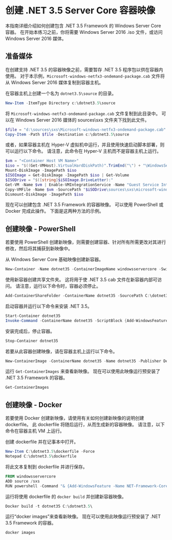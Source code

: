 # 创建 .NET 3.5 Server Core 容器映像

本指南详细介绍如何创建包含 .NET 3.5 Framework 的 Windows Server Core 容器。 在开始本练习之前，你将需要 Windows Server 2016 .iso 文件，或访问 Windows Server 2016 媒体。

## 准备媒体

在创建支持 .NET 3.5 的容器映像之前，需要暂存 .NET 3.5 程序包以供在容器内使用。 对于本示例，`Microsoft-windows-netfx3-ondemand-package.cab` 文件将从 Windows Server 2016 媒体复制到容器主机。

在容器主机上创建一个名为 `dotnet3.5\source` 的目录。

```powershell
New-Item -ItemType Directory c:\dotnet3.5\source
```

将 `Microsoft-windows-netfx3-ondemand-package.cab` 文件复制到此目录中。 可以在 Windows Server 2016 媒体的 sources\sxs 文件夹下找到此文件。

```powershell
$file = "d:\sources\sxs\Microsoft-windows-netfx3-ondemand-package.cab"
Copy-Item -Path $file -Destination c:\dotnet3.5\source
```

或者，如果容器主机在 Hyper-V 虚拟机中运行，并且使用快速启动脚本部署，则可以运行以下命令。 请注意，此命令在 Hyper-V 主机而不是容器主机上运行。

```powershell
$vm = "<Container Host VM Name>"
$iso = "$((Get-VMHost).VirtualHardDiskPath)".TrimEnd("\") + "\WindowsServerTP4.iso"
Mount-DiskImage -ImagePath $iso
$ISOImage = Get-DiskImage -ImagePath $iso | Get-Volume
$ISODrive = "$([string]$iSOImage.DriveLetter):"
Get-VM -Name $vm | Enable-VMIntegrationService -Name "Guest Service Interface"
Copy-VMFile -Name $vm -SourcePath "$iSODrive\sources\sxs\microsoft-windows-netfx3-ondemand-package.cab" -DestinationPath "c:\dotnet3.5\source\microsoft-windows-netfx3-ondemand-package.cab" -FileSource Host -CreateFullPath
Dismount-DiskImage -ImagePath $iso
```

现在可以创建包含 .NET 3.5 Framework 的容器映像。 可以使用 PowerShell 或 Docker 完成此操作。 下面是这两种方法的示例。

## 创建映像 - PowerShell

若要使用 PowerShell 创建新映像，则需要创建容器、针对所有所需更改对其进行修改，然后将其捕获到新映像中。

从 Windows Server Core 基础映像创建新容器。

```powershell
New-Container -Name dotnet35 -ContainerImageName windowsservercore -SwitchName “Virtual Switch”
```

使用新容器创建共享文件夹。 这将用于使 .NET 3.5 cab 文件在新容器内部可访问。 请注意，运行以下命令时，容器必须停止。

```powershell
Add-ContainerShareFolder -ContainerName dotnet35 -SourcePath C:\dotnet3.5\source -DestinationPath c:\sxs
```

启动容器并运行以下命令来安装 .NET 3.5。

```powershell
Start-Container dotnet35
Invoke-Command -ContainerName dotnet35 -ScriptBlock {Add-WindowsFeature -Name NET-Framework-Core -Source c:\sxs} -RunAsAdministrator
```

安装完成后，停止容器。

```powershell
Stop-Container dotnet35
```

若要从此容器创建映像，请在容器主机上运行以下命令。

```powershell
New-ContainerImage -ContainerName dotnet35 -Name dotnet35 -Publisher Demo -Version 1.0
```

运行 `Get-ContainerImages` 来查看新映像。 现在可以使用此映像运行预安装了 .NET 3.5 Framework 的容器。

```powershell
Get-ContainerImages
```

## 创建映像 - Docker

若要使用 Docker 创建新映像，请使用有关如何创建新映像的说明创建 dockerfile。 此 dockerfile 将随后运行，从而生成新的容器映像。 请注意，以下命令在容器主机 VM 上运行。

创建 dockerfile 并在记事本中打开。

```powershell
New-Item C:\dotnet3.5\dockerfile -Force
Notepad C:\dotnet3.5\dockerfile
```

将此文本复制到 dockerfile 并进行保存。

```powershell
FROM windowsservercore
ADD source /sxs
RUN powershell -Command "& {Add-WindowsFeature -Name NET-Framework-Core -Source c:\sxs}"
```

运行将使用 dockerfile 的 `docker build` 并创建新容器映像。

```powershell
Docker build -t dotnet35 C:\dotnet3.5\
```

运行“docker images”来查看新映像。 现在可以使用此映像运行预安装了 .NET 3.5 Framework 的容器。

```powershell
docker images
```




<!--HONumber=Dec15_HO2-->
